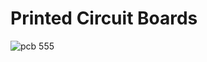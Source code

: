 # Printed Circuit Boards
![pcb 555](https://github.com/rahulguglani/IOT/blob/6f98f584a526735ff40984db565ff21615e1d393/WEEK_of_learning/Week-1/PCB/resources/pcb555.jpg)